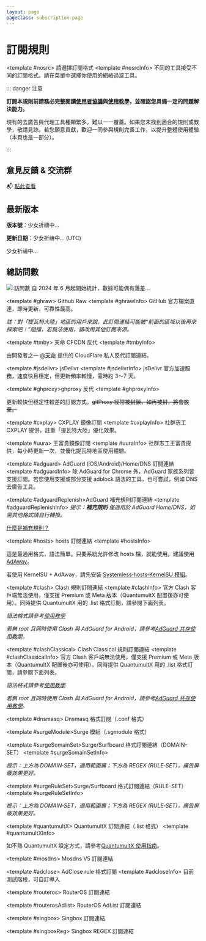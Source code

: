 ```yaml
---
layout: page
pageClass: subscription-page
---
```


# 訂閱規則

<SubscribeLinkList>
  <!-- ### 订阅源信息 ### -->

  <!-- Default -->
  <template #nosrc> 請選擇訂閱格式 </template>
  <template #nosrcInfo>
  不同的工具接受不同的訂閱格式。請在菜單中選擇你使用的網絡過濾工具。

  ::: danger 注意

  **訂閱本規則前請務必完整閱讀[使用者協議](./Protocol.md)與[使用教學](./Knowledge)，並確認您具備一定的問題解決能力。**

  現有的去廣告與代理工具種類繁多，難以一一覆蓋。如果您未找到適合的規則或教學，敬請見諒。若您願意貢獻，歡迎一同參與規則完善工作，以提升整體使用體驗（本頁也是一部分）。

  :::

  ## 意見反饋 & 交流群

  📬 [點此查看](./Support.html)

  ## 最新版本

  <Version hidden>更新日誌由 GitHub 提供，如長時間無法載入請更換網路環境。</Version>

  **版本號**：<Version version>少女祈禱中…</Version>

  **更新日期**：<Version date>少女祈禱中…</Version> (UTC)

  <Version info>少女祈禱中…</Version>

  ## 總訪問數

  ![:訪問數](https://moe-counter.glitch.me/get/@TG-Twiligh?theme=gelbooru)
  自 2024 年 6 月起開始統計，數據可能偶有落差…
  </template>

  <!-- Github Raw -->
  <template #ghraw> Github Raw </template>
  <template #ghrawInfo>
  GitHub 官方檔案直連，即時更新，可靠性最高。

  *註：對「提瓦特大陸」地區的用戶來說，此訂閱連結可能被“前面的區域以後再來探索吧！”阻擋，若無法使用，請改用其他訂閱來源。*
  </template>

  <!-- 天命反代 -->
  <template #tmby> 天命 CFCDN 反代 </template>
  <template #tmbyInfo>

  由開發者之一 [@天命](https://github.com/tmby) 提供的 CloudFlare 私人反代訂閱連結。
  </template>

  <!-- jsDelivr -->
  <template #jsdelivr> jsDelivr </template>
  <template #jsdelivrInfo>
  jsDelivr 官方加速服務，速度快且穩定，但更新頻率較慢，需時約 3～7 天。
  </template>

  <template #ghproxy>ghproxy 反代</template>
  <template #ghproxyInfo>

  更新較快但穩定性較差的訂閱方式。~~gitProxy 經常被封鎖，如再被封，將會放棄。~~
  </template>

  <!-- CXPLAY -->
  <template #cxplay> CXPLAY 鏡像訂閱 </template>
  <template #cxplayInfo>
  社群志工 CXPLAY 提供，註重「提瓦特大陸」優化效果。
  </template>

  <!-- 王富贵 -->
  <template #uura> 王富貴鏡像訂閱 </template>
  <template #uuraInfo>
  社群志工王富貴提供，每小時更新一次，並優化提瓦特地區使用體驗。
  </template>

  <!-- ### 工具信息 ### -->

  <!-- AdGuard -->
  <template #adguard> AdGuard (iOS/Android)/Home/DNS 訂閱連結 </template>
  <template #adguardInfo> 除 AdGuard for Chrome 外，AdGuard 家族系列皆支援訂閱。若您使用支援或部分支援 adblock 語法的工具，也可嘗試，例如 DNS 去廣告工具。 </template>

  <!-- AdGuard 补充规则 -->
  <template #adguardReplenish>AdGuard 補充規則訂閱連結</template>
  <template #adguardReplenishInfo>
  *提示：**補充規則** 僅適用於 AdGuard Home/DNS，如需其他格式請自行轉換。*

  [什麼是補充規則？](https://github.com/TG-Twilight/AWAvenue-Ads-Rule/blob/main/assets/README_Update.md#:~:text=%E6%96%B0%E5%A2%9E%EF%BC%9A%E2%80%9CAWAvenue%2DAds%2DRule%2DReplenish%E2%80%9D%EF%BC%8C%E7%A7%8B%E9%A3%8E%E5%B9%BF%E5%91%8A%E8%A7%84%E5%88%99%E7%9A%84%E8%A1%A5%E5%85%85%E8%A7%84%E5%88%99%EF%BC%8C%E6%AD%A4%E8%A7%84%E5%88%99%E5%8C%85%E5%90%AB%E4%BA%86%E4%B8%80%E4%BA%9B%E8%BE%83%E4%B8%BA%E6%BF%80%E8%BF%9B%E7%9A%84%E8%A2%AB%E6%8B%A6%E6%88%AA%E5%9F%9F%E5%90%8D%EF%BC%88%E6%BF%80%E8%BF%9B%E7%A8%8B%E5%BA%A6%E8%BF%9C%E8%BF%9C%E4%B8%8D%E5%A6%82%E2%80%9CAWAvenue%2DAds%2DRule%2DStrict%E6%BF%80%E8%BF%9B%E7%89%88%E2%80%9D%EF%BC%89%EF%BC%8C%E4%B8%94%E6%AF%8F%E4%B8%AA%E9%83%BD%E9%85%8D%E6%9C%89%E7%9B%B8%E5%85%B3%E7%9A%84%E8%AF%B4%E6%98%8E%E3%80%82%E8%BF%99%E4%BA%9B%E5%9F%9F%E5%90%8D%E9%80%9A%E5%B8%B8%E6%9D%A5%E8%AE%B2%E4%B8%8D%E4%BC%9A%E5%A4%AA%E5%BD%B1%E5%93%8D%E4%BD%A0%E7%BD%91%E7%BB%9C%E7%9A%84%E6%AD%A3%E5%B8%B8%E4%BD%BF%E7%94%A8%EF%BC%8C%E4%BD%86%E8%BF%98%E6%98%AF%E4%B8%BA%E6%9C%89%E9%9C%80%E8%A6%81%E7%9A%84%E4%BA%BA%E6%8F%90%E4%BE%9B%E4%BA%86%E4%B8%80%E4%B8%AA%E9%80%89%E6%8B%A9%EF%BC%8C%E4%BD%A0%E5%8F%AF%E4%BB%A5%E8%87%AA%E7%94%B1%E9%80%89%E6%8B%A9%E6%98%AF%E5%90%A6%E8%AE%A2%E9%98%85%E3%80%82)
  </template>

  <!-- hosts -->
  <template #hosts> hosts 訂閱連結 </template>
  <template #hostsInfo>

  這是最通用格式，語法簡單。只要系統允許修改 hosts 檔，就能使用。建議使用 [AdAway](https://adaway.org/)。

  若使用 KernelSU + AdAway，請先安裝 [Systemless‑hosts‑KernelSU 模組](https://github.com/symbuzzer/systemless-hosts-KernelSU-module)。
  </template>

  <!-- Clash -->
  <template #clash> Clash 規則訂閱連結 </template>
  <template #clashInfo>
  官方 Clash 客戶端無法使用，僅支援 Premium 或 Meta 版本（QuantumultX 配置後亦可使用）。同時提供 QuantumultX 用的 .list 格式訂閱，請參閱下面列表。

  *語法格式請參考[使用教學](./Knowledge)*

  *若無 root 且同時使用 Clash 與 AdGuard for Android，請參考[AdGuard 共存使用教學](https://awavenue.top/Coexist.html)。*
  </template>

  <!-- Clash Classical -->
  <template #clashClassical> Clash Classical 規則訂閱連結 </template>
  <template #clashClassicalInfo>
  官方 Clash 客戶端無法使用，僅支援 Premium 或 Meta 版本（QuantumultX 配置後亦可使用）。同時提供 QuantumultX 用的 .list 格式訂閱，請參閱下面列表。

  *語法格式請參考[使用教學](./Knowledge)*

  *若無 root 且同時使用 Clash 與 AdGuard for Android，請參考[AdGuard 共存使用教學](https://awavenue.top/Coexist.html)。*
  </template>

  <!-- dnsmasq -->
  <template #dnsmasq> Dnsmasq 格式訂閱（.conf 格式） </template>

  <!-- Surge 模块 -->
  <template #surgeModule>Surge 模組（.sgmodule 格式）</template>

  <!-- Surge/Surfboard DOAMIN-SET -->
  <template #surgeSomainSet>Surge/Surfboard 格式訂閱連結（DOMAIN-SET）</template>
  <template #surgeSomainSetInfo>

  *提示：上方為 DOMAIN‑SET，適用範圍廣；下方為 REGEX (RULE‑SET)，廣告屏蔽效果更好。*
  </template>

  <!-- Surge/Surfboard RULE-SET -->
  <template #surgeRuleSet>Surge/Surfboard 格式訂閱連結（RULE-SET）</template>
  <template #surgeRuleSetInfo>

  *提示：上方為 DOMAIN‑SET，適用範圍廣；下方為 REGEX (RULE‑SET)，廣告屏蔽效果更好。*
  </template>

  <template #quantumultX> QuantumultX 訂閱連結（.list 格式） </template>
  <template #quantumultXInfo>

  如不熟 QuantumultX 設定方式，請參考[QuantumultX 使用指南](https://awavenue.top/QuantumultX.html)。
  </template>

  <!-- Mosdns V5 -->
  <template #mosdns> Mosdns V5 訂閱連結 </template>

  <!-- AdClose rule -->
  <template #adclose> AdClose rule 格式訂閱 </template>
  <template #adcloseInfo> 目前測試階段，可自訂導入 </template>

  <!-- RouterOS -->
  <template #routeros> RouterOS 訂閱連結 </template>

  <!-- RouterOS AdList -->
  <template #routerosAdlist> RouterOS AdList 訂閱連結 </template>

  <!-- Singbox -->
  <template #singbox> Singbox 訂閱連結 </template>

  <!-- Singbox REGEX -->
  <template #singboxReg> Singbox REGEX 訂閱連結 </template>
</SubscribeLinkList>